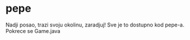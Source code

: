# pepe
 
 Nadji posao, trazi svoju okolinu, zaradjuj! Sve je to dostupno kod pepe-a.
Pokrece se Game.java 

